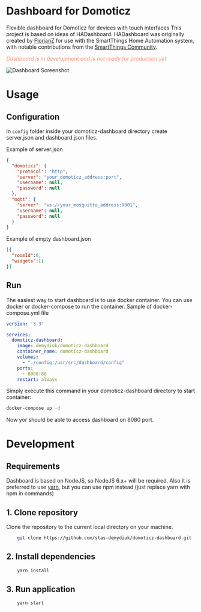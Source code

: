 # Dashboard for Domoticz

Flexible dashboard for Domoticz for devices with touch interfaces
This project is based on ideas of HADashboard. HADashboard was originally created by [FlorianZ](https://github.com/FlorianZ/hadashboard) for use with the SmartThings Home Automation system, with notable contributions from the [SmartThings Community](https://community.smartthings.com/t/home-automation-dashboard/4926).

<span style="color:#f78c75"> *Dashboard is in development and is not ready for production yet*</span>

![Dashboard Screenshot](https://raw.githubusercontent.com/stas-demydiuk/domoticz-dashboard/master/screenshot.png)

# Usage

## Configuration
In `config` folder inside your domoticz-dashboard directory create server.json and dashboard.json files.

Example of server.json
```json
{
  "domoticz": {
    "protocol": "http",
    "server": "your_domoticz_address:port",
    "username": null,
    "password": null
  },
  "mqtt": {
    "server": "ws://your_mosquitto_address:9001",
    "username": null,
    "password": null
  }
}
```
Example of empty dashboard.json
```json
[{
  "roomId":0,
  "widgets":[]
}]
```

## Run

The easiest way to start dashboard is to use docker container.
You can use docker or docker-compose to run the container.
Sample of docker-compose.yml file
```yaml
version: '3.3'

services:
  domoticz-dashboard:
    image: demydiuk/domoticz-dashboard
    container_name: domoticz-dashboard
    volumes:
      - "./config:/usr/src/dashboard/config"
    ports:
      - 8080:80
    restart: always
```
Simply execute this command in your domoticz-dashboard directory to start container:
```bash
docker-compose up -d
```

Now yor should be able to access dashboard on 8080 port.

# Development

## Requirements

Dashboard is based on NodeJS, so NodeJS 6.x+ will be required.
Also it is preferred to use [yarn](https://yarnpkg.com), but you can use npm instead (just replace yarn with npm in commands) 

## 1. Clone repository

Clone the repository to the current local directory on your machine.

```bash
    git clone https://github.com/stas-demydiuk/domoticz-dashboard.git
```

## 2. Install dependencies

```bash
    yarn install
```

## 3. Run application

```bash
    yarn start
```
